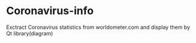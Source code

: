 # Coronavirus-info
Exctract Coronavirus statistics from worldometer.com and display them by Qt library(diagram)

